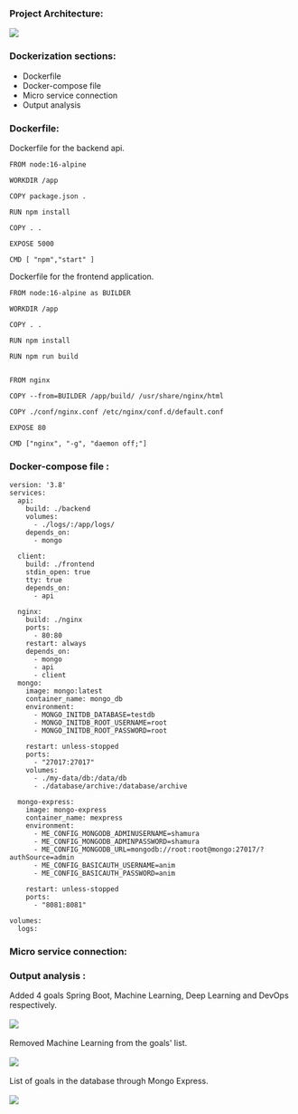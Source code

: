 ### Project Architecture: 
<img src="https://github.com/animshamura/Three-Tier-Dockerization/blob/main/app-screenshots/archi.jpg?raw=true">

### Dockerization sections:  
   - Dockerfile 
   - Docker-compose file 
   - Micro service connection  
   - Output analysis
   
### Dockerfile: 
Dockerfile for the backend api. 
```
FROM node:16-alpine

WORKDIR /app

COPY package.json .

RUN npm install

COPY . .

EXPOSE 5000

CMD [ "npm","start" ]
```
Dockerfile for the frontend application. 
```
FROM node:16-alpine as BUILDER

WORKDIR /app

COPY . .

RUN npm install

RUN npm run build


FROM nginx

COPY --from=BUILDER /app/build/ /usr/share/nginx/html

COPY ./conf/nginx.conf /etc/nginx/conf.d/default.conf

EXPOSE 80

CMD ["nginx", "-g", "daemon off;"]
```
### Docker-compose file :
```
version: '3.8'
services:
  api:
    build: ./backend
    volumes: 
      - ./logs/:/app/logs/
    depends_on:
      - mongo

  client:
    build: ./frontend
    stdin_open: true
    tty: true
    depends_on: 
      - api

  nginx:
    build: ./nginx
    ports:
      - 80:80
    restart: always
    depends_on:
      - mongo
      - api
      - client
  mongo:
    image: mongo:latest
    container_name: mongo_db
    environment:
      - MONGO_INITDB_DATABASE=testdb
      - MONGO_INITDB_ROOT_USERNAME=root
      - MONGO_INITDB_ROOT_PASSWORD=root
  
    restart: unless-stopped
    ports:
      - "27017:27017"
    volumes:
      - ./my-data/db:/data/db
      - ./database/archive:/database/archive

  mongo-express:
    image: mongo-express
    container_name: mexpress
    environment:
      - ME_CONFIG_MONGODB_ADMINUSERNAME=shamura
      - ME_CONFIG_MONGODB_ADMINPASSWORD=shamura
      - ME_CONFIG_MONGODB_URL=mongodb://root:root@mongo:27017/?authSource=admin
      - ME_CONFIG_BASICAUTH_USERNAME=anim
      - ME_CONFIG_BASICAUTH_PASSWORD=anim
   
    restart: unless-stopped
    ports:
      - "8081:8081"

volumes: 
  logs:
```
### Micro service connection: 

### Output analysis : 
Added 4 goals Spring Boot, Machine Learning, Deep Learning and DevOps respectively. <br/>  <br/> 
<img src="https://github.com/animshamura/Three-Tier-Dockerization/blob/main/app-screenshots/add-goals.png?raw=true"><br/> <br/> 
Removed Machine Learning from the goals' list. <br/>  <br/> 
<img src="https://github.com/animshamura/Three-Tier-Dockerization/blob/main/app-screenshots/remove-goals.png?raw=true"> <br/>  <br/> 
List of goals in the database through Mongo Express. <br/>  <br/> 
<img src="https://github.com/animshamura/Three-Tier-Dockerization/blob/main/app-screenshots/dbstate.png?raw=true">
 <br/> 
